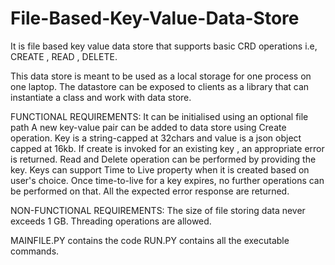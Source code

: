 # File-Based-Key-Value-Data-Store
It is  file based key value data store that supports basic CRD operations i.e, CREATE , READ , DELETE.

This data store is meant to be used as a local storage for one process on one laptop. The datastore can be exposed to clients as a library that can instantiate a class and work with data store.

FUNCTIONAL REQUIREMENTS:
It can be initialised using an optional file path A new key-value pair can be added to data store using Create operation. Key is a string-capped at 32chars and value is a json object capped at 16kb.
If create is invoked for an existing key , an appropriate error is returned.
Read and Delete operation can be performed by providing the key.
Keys can support Time to Live property when it is created based on user's choice. Once time-to-live for a key expires, no further operations can be performed on that.
All the expected error response are returned.

NON-FUNCTIONAL REQUIREMENTS:
The size of file storing data never exceeds 1 GB.
Threading operations are allowed.

MAINFILE.PY contains the code
RUN.PY contains all the executable commands.
